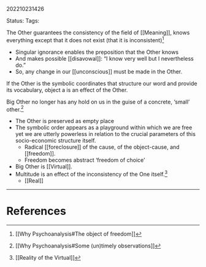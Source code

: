 202210231426

Status: 
Tags: 

The Other guarantees the consistency of the field of [[Meaning]], knows everything except that it does not exist (that it is inconsistent)[^1]
* Singular ignorance enables the preposition that the Other knows
* And makes possible [[disavowal]]: “I know very well but I nevertheless do.”
* So, any change in our [[unconscious]] must be made in the Other.

If the Other is the symbolic coordinates that structure our word and provide its vocabulary, object a is an effect of the Other.

Big Other no longer has any hold on us in the guise of a concrete, ‘small’ other.[^2]
* The Other is preserved as empty place
* The symbolic order appears as a playground within which we are free yet we are utterly powerless in relation to the crucial parameters of this socio-economic structure itself.
	* Radical [[foreclosure]] of the cause, of the object-cause, and [[freedom]].
	* Freedom becomes abstract ‘freedom of choice’
* Big Other is [[Virtual]].
* Multitude is an effect of the inconsistency of the One itself.[^3]
	* [[Real]]
---
# References

[^1]: [[Why Psychoanalysis#The object of freedom]]
[^2]: [[Why Psychoanalysis#Some (un)timely observations]]
[^3]: [[Reality of the Virtual]]